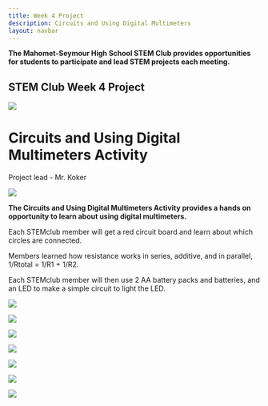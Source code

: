 ```yaml
---
title: Week 4 Project
description: Circuits and Using Digital Multimeters
layout: navbar
---
```


**The Mahomet-Seymour High School STEM Club provides opportunities for students to participate and lead STEM projects each meeting.** 


## **STEM Club Week 4 Project**

![](images/STEMclubProjectWeek4H.jpg)

# **Circuits and Using Digital Multimeters Activity**
Project lead - Mr. Koker

![](images/STEMclubProjectWeek4D.jpg)

**The Circuits and Using Digital Multimeters Activity provides a hands on opportunity to learn about using digital multimeters.**


Each STEMclub member will get a red circuit board and learn about which circles are connected.

Members learned how resistance works in series, additive, and in parallel, 1/Rtotal = 1/R1 + 1/R2.

Each STEMclub member will then use 2 AA battery packs and batteries, and an LED to make a simple circuit to light the LED.

![](images/STEMclubProjectWeek4G.jpg)

![](images/STEMclubProjectWeek4I.jpg)

![](images/STEMclubProjectWeek4J.jpg)

![](images/STEMclubProjectWeek4L.jpg)

![](images/STEMclubProjectWeek4A.jpg)

![](images/STEMclubProjectWeek4B.jpg)

![](images/STEMclubProjectWeek4C.jpg)

